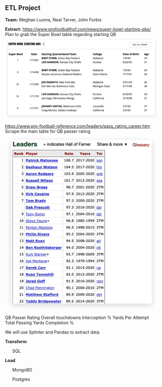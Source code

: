## ETL Project

**Team:** Meghan Luoma, Neal Tarver, John Forbis

**Extract:**
https://www.profootballhof.com/news/super-bowl-starting-qbs/
    Plan to grab the Super Bowl table regarding starting QB
![SB-QB-Table](readme_imgs/sb_qb_table.jpg)

https://www.pro-football-reference.com/leaders/pass_rating_career.htm
    Scrape the main table for QB passer rating
![Table](readme_imgs/data_table_to_scrape.jpg)

QB Passer Rating
Overall touchdowns
Interception %
Yards Per Attempt
Total Passing Yards
Completion %

We will use Splinter and Pandas to extract data.

**Transform**
<ul>SQL</ul>

**Load**
<ul>MongoBD</ul>
<ul>Postgres</ul>
